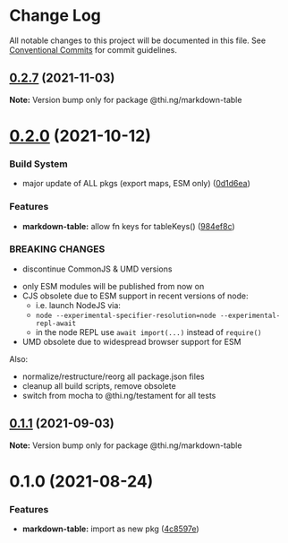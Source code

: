 # Change Log

All notable changes to this project will be documented in this file.
See [Conventional Commits](https://conventionalcommits.org) for commit guidelines.

## [0.2.7](https://github.com/thi-ng/umbrella/compare/@thi.ng/markdown-table@0.2.6...@thi.ng/markdown-table@0.2.7) (2021-11-03)

**Note:** Version bump only for package @thi.ng/markdown-table





# [0.2.0](https://github.com/thi-ng/umbrella/compare/@thi.ng/markdown-table@0.1.1...@thi.ng/markdown-table@0.2.0) (2021-10-12)


### Build System

* major update of ALL pkgs (export maps, ESM only) ([0d1d6ea](https://github.com/thi-ng/umbrella/commit/0d1d6ea9fab2a645d6c5f2bf2591459b939c09b6))


### Features

* **markdown-table:** allow fn keys for tableKeys() ([984ef8c](https://github.com/thi-ng/umbrella/commit/984ef8c85b7c20ceb1c798b48364bfb6f07d933d))


### BREAKING CHANGES

* discontinue CommonJS & UMD versions

- only ESM modules will be published from now on
- CJS obsolete due to ESM support in recent versions of node:
  - i.e. launch NodeJS via:
  - `node --experimental-specifier-resolution=node --experimental-repl-await`
  - in the node REPL use `await import(...)` instead of `require()`
- UMD obsolete due to widespread browser support for ESM

Also:
- normalize/restructure/reorg all package.json files
- cleanup all build scripts, remove obsolete
- switch from mocha to @thi.ng/testament for all tests






##  [0.1.1](https://github.com/thi-ng/umbrella/compare/@thi.ng/markdown-table@0.1.0...@thi.ng/markdown-table@0.1.1) (2021-09-03)

**Note:** Version bump only for package @thi.ng/markdown-table

#  0.1.0 (2021-08-24)

###  Features

- **markdown-table:** import as new pkg ([4c8597e](https://github.com/thi-ng/umbrella/commit/4c8597ef271d5ccbd69e01b8abae3b0fa18e3ee3))
